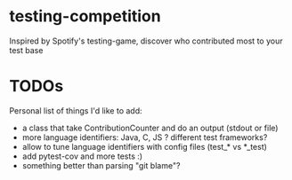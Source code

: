 # testing-competition
Inspired by Spotify's testing-game, discover who contributed most to your test base

# TODOs
Personal list of things I'd like to add:
- a class that take ContributionCounter and do an output (stdout or file)
- more language identifiers: Java, C, JS ? different test frameworks?
- allow to tune language identifiers with config files (test_* vs *_test)
- add pytest-cov and more tests :)
- something better than parsing "git blame"?

